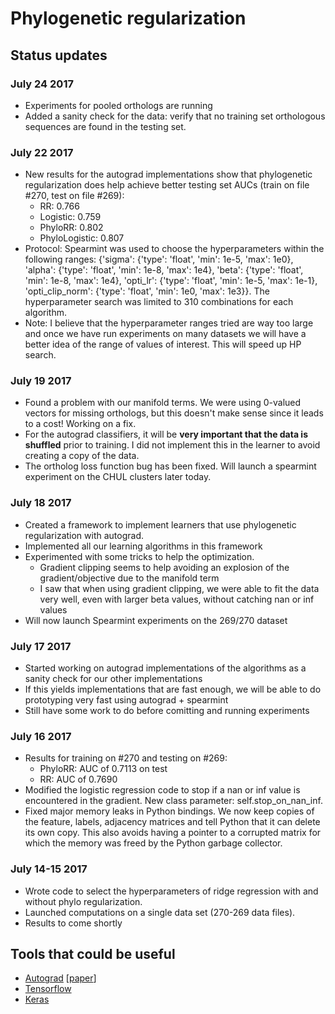 # Phylogenetic regularization

## Status updates

### July 24 2017

* Experiments for pooled orthologs are running
* Added a sanity check for the data: verify that no training set orthologous sequences are found in the testing set.

### July 22 2017

* New results for the autograd implementations show that phylogenetic regularization does help achieve better testing set AUCs (train on file #270, test on file #269):
  * RR:  0.766
  * Logistic: 0.759
  * PhyloRR: 0.802
  * PhyloLogistic: 0.807
* Protocol: Spearmint was used to choose the hyperparameters within the following ranges:
{'sigma': {'type': 'float', 'min': 1e-5, 'max': 1e0}, 'alpha': {'type': 'float', 'min': 1e-8, 'max': 1e4}, 'beta': {'type': 'float', 'min': 1e-8, 'max': 1e4}, 'opti\_lr': {'type': 'float', 'min': 1e-5, 'max': 1e-1}, 'opti\_clip\_norm': {'type': 'float', 'min': 1e0, 'max': 1e3}}. The hyperparameter search was limited to 310 combinations for each algorithm.
* Note: I believe that the hyperparameter ranges tried are way too large and once we have run experiments on many datasets we will have a better idea of the range of values of interest. This will speed up HP search.
                       

### July 19 2017

* Found a problem with our manifold terms. We were using 0-valued vectors for missing orthologs, but this doesn't make sense since it leads to a cost! Working on a fix.
* For the autograd classifiers, it will be **very important that the data is shuffled** prior to training. I did not implement this in the learner to avoid creating a copy of the data.
* The ortholog loss function bug has been fixed. Will launch a spearmint experiment on the CHUL clusters later today.

### July 18 2017

* Created a framework to implement learners that use phylogenetic regularization with autograd.
* Implemented all our learning algorithms in this framework
* Experimented with some tricks to help the optimization.
  * Gradient clipping seems to help avoiding an explosion of the gradient/objective due to the manifold term
  * I saw that when using gradient clipping, we were able to fit the data very well, even with larger beta values, without catching nan or inf values
* Will now launch Spearmint experiments on the 269/270 dataset

### July 17 2017

* Started working on autograd implementations of the algorithms as a sanity check for our other implementations
* If this yields implementations that are fast enough, we will be able to do prototyping very fast using autograd + spearmint
* Still have some work to do before comitting and running experiments

### July 16 2017

* Results for training on #270 and testing on #269:
  * PhyloRR: AUC of 0.7113 on test
  * RR: AUC of 0.7690
* Modified the logistic regression code to stop if a nan or inf value is encountered in the gradient. New class parameter: self.stop\_on\_nan\_inf.
* Fixed major memory leaks in Python bindings. We now keep copies of the feature, labels, adjacency matrices and tell Python that it can delete its own copy. This also avoids having a pointer to a corrupted matrix for which the memory was freed by the Python garbage collector.

### July 14-15 2017

* Wrote code to select the hyperparameters of ridge regression with and without phylo regularization.
* Launched computations on a single data set (270-269 data files).
* Results to come shortly



## Tools that could be useful

* [Autograd](https://github.com/HIPS/autograd) [[paper](https://indico.lal.in2p3.fr/event/2914/session/1/contribution/6/3/material/paper/0.pdf)]
* [Tensorflow](https://www.tensorflow.org/)
* [Keras](https://keras.io/)
